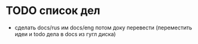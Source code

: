 # TODO список дел

- сделать docs/rus им docs/eng потом доку перевести (переместить идеи и todo дела в docs из гугл
  диска)